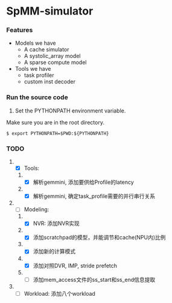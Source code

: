 # SpMM-simulator

### Features
- Models we have
  - A cache simulator
  - A systolic_array model
  - A sparse compute model
- Tools we have
  - task profiler
  - custom inst decoder

### Run the source code
1. Set the PYTHONPATH environment variable. 

Make sure you are in the root directory.
```
$ export PYTHONPATH=$PWD:${PYTHONPATH}
```

### TODO
1. - [x] Tools: 
   1. - [x] 解析gemmini, 添加要供给Profile的latency
   2. - [x] 解析gemmini, 确定task_profile需要的并行串行关系
2. - [ ] Modeling:
   1. - [x] NVR: 添加NVR实现 
   2. - [x] 添加scratchpad的模型，并能调节和cache(NPU内)比例
   3. - [x] 添加新的计算模式
   4. - [x] 添加对照DVR, IMP, stride prefetch
   5. - [ ] 添加mem_access文件的ss_start和ss_end信息提取
3. - [ ] Workload: 添加八个workload
